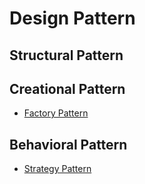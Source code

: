 # Design Pattern


## Structural Pattern
<p>
</p>


## Creational Pattern
<p>
<ul>
<li><a href="factory/index.md">Factory Pattern</a> </li>
</ul>
</p>


## Behavioral Pattern
<p>
<ul>
<li><a href="strategy/index.md">Strategy Pattern</a> </li>
</ul>
</p>